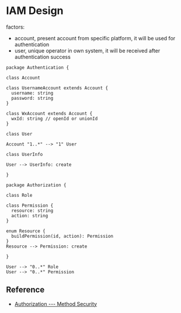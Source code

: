 # IAM Design

factors:

- account, present account from specific platform, it will be used for authentication
- user, unique operator in own system, it will be received after authentication success

```puml
package Authentication {

class Account

class UsernameAccount extends Account {
  username: string
  password: string
}

class WxAccount extends Account {
  wxId: string // openId or unionId
}

class User

Account "1..*" --> "1" User

class UserInfo

User --> UserInfo: create

}

package Authorization {

class Role

class Permission {
  resource: string
  action: string
}

enum Resource {
  buildPermission(id, action): Permission
}
Resource --> Permission: create

}

User --> "0..*" Role
User --> "0..*" Permission

```

## Reference

- [Authorization --- Method Security](https://docs.spring.io/spring-security/reference/servlet/authorization/method-security.html)
